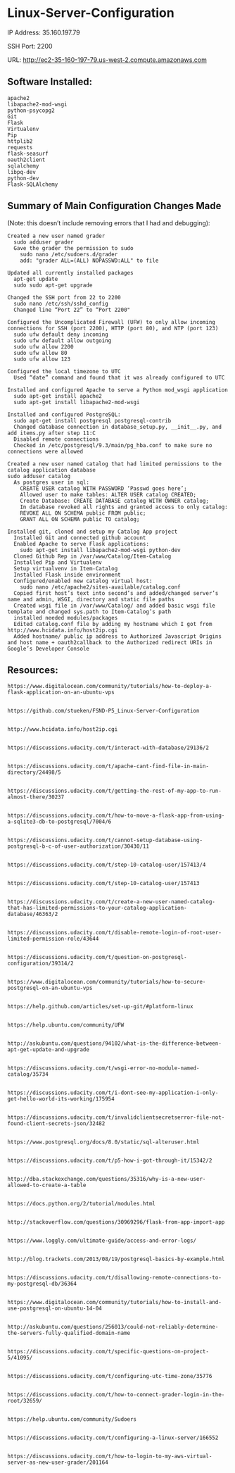 # Linux-Server-Configuration
IP Address: 35.160.197.79


SSH Port: 2200


URL: http://ec2-35-160-197-79.us-west-2.compute.amazonaws.com


## Software Installed:


	apache2
	libapache2-mod-wsgi
	python-psycopg2
	Git
	Flask
	Virtualenv
	Pip
	httplib2
	requests
	flask-seasurf
	oauth2client
	sqlalchemy
	libpq-dev
	python-dev
	Flask-SQLAlchemy
  
## Summary of Main Configuration Changes Made
(Note: this doesn’t include removing errors that I had and debugging):


	Created a new user named grader
	  sudo adduser grader
	  Gave the grader the permission to sudo
	    sudo nano /etc/sudoers.d/grader
	    add: "grader ALL=(ALL) NOPASSWD:ALL" to file
	    
	Updated all currently installed packages
	  apt-get update
	  sudo sudo apt-get upgrade
	  
	Changed the SSH port from 22 to 2200
	  sudo nano /etc/ssh/sshd_config
	  Changed line “Port 22” to “Port 2200"
	  
	Configured the Uncomplicated Firewall (UFW) to only allow incoming connections for SSH (port 2200), HTTP (port 80), and NTP (port 123)
	  sudo ufw default deny incoming
	  sudo ufw default allow outgoing
	  sudo ufw allow 2200
	  sudo ufw allow 80
	  sudo ufw allow 123
	  
	Configured the local timezone to UTC
	  Used “date” command and found that it was already configured to UTC
	  
	Installed and configured Apache to serve a Python mod_wsgi application
	  sudo apt-get install apache2
	  sudo apt-get install libapache2-mod-wsgi
	  
	Installed and configured PostgreSQL:
	  sudo apt-get install postgresql postgresql-contrib
	  Changed database connection in database_setup.py, __init__.py, and add items.py after step 11:C
	  Disabled remote connections
	  Checked in /etc/postgresql/9.3/main/pg_hba.conf to make sure no connections were allowed
	
	Created a new user named catalog that had limited permissions to the catalog application database
	sudo adduser catalog
	  As postgres user in sql:
	    CREATE USER catalog WITH PASSWORD ‘Passwd goes here’;
	    Allowed user to make tables: ALTER USER catalog CREATED;
	    Create Database: CREATE DATABASE catalog WITH OWNER catalog;
	    In database revoked all rights and granted access to only catalog: 
	    REVOKE ALL ON SCHEMA public FROM public;
	    GRANT ALL ON SCHEMA public TO catalog;
	
	Installed git, cloned and setup my Catalog App project 
	  Installed Git and connected github account
	  Enabled Apache to serve Flask applications:
	    sudo apt-get install libapache2-mod-wsgi python-dev
	  Cloned Github Rep in /var/www/Catalog/Item-Catalog
	  Installed Pip and Virtualenv
	  Setup virtualvenv in Item-Catalog
	  Installed Flask inside environment
	  Configured/enabled new catalog virtual host:
	    sudo nano /etc/apache2/sites-available/catalog.conf
	  Copied first host’s text into second’s and added/changed server’s name and admin, WSGI, directory and static file paths
	  Created wsgi file in /var/www/Catalog/ and added basic wsgi file template and changed sys.path to Item-Catalog’s path
	  installed needed modules/packages
	  Edited catalog.conf file by adding my hostname which I got from http://www.hcidata.info/host2ip.cgi
	  Added hostname/ public ip address to Authorized Javascript Origins and host name + oauth2callback to the Authorized redirect URIs in Google’s Developer Console




## Resources:


	https://www.digitalocean.com/community/tutorials/how-to-deploy-a-flask-application-on-an-ubuntu-vps


	https://github.com/stueken/FSND-P5_Linux-Server-Configuration


	http://www.hcidata.info/host2ip.cgi


	https://discussions.udacity.com/t/interact-with-database/29136/2


	https://discussions.udacity.com/t/apache-cant-find-file-in-main-directory/24498/5


	https://discussions.udacity.com/t/getting-the-rest-of-my-app-to-run-almost-there/30237


	https://discussions.udacity.com/t/how-to-move-a-flask-app-from-using-a-sqlite3-db-to-postgresql/7004/6


	https://discussions.udacity.com/t/cannot-setup-database-using-postgresql-b-c-of-user-authorization/30430/11


	https://discussions.udacity.com/t/step-10-catalog-user/157413/4


	https://discussions.udacity.com/t/step-10-catalog-user/157413


	https://discussions.udacity.com/t/create-a-new-user-named-catalog-that-has-limited-permissions-to-your-catalog-application-database/46363/2


	https://discussions.udacity.com/t/disable-remote-login-of-root-user-limited-permission-role/43644


	https://discussions.udacity.com/t/question-on-postgresql-configuration/39314/2


	https://www.digitalocean.com/community/tutorials/how-to-secure-postgresql-on-an-ubuntu-vps


	https://help.github.com/articles/set-up-git/#platform-linux


	https://help.ubuntu.com/community/UFW


	http://askubuntu.com/questions/94102/what-is-the-difference-between-apt-get-update-and-upgrade


	https://discussions.udacity.com/t/wsgi-error-no-module-named-catalog/35734


	https://discussions.udacity.com/t/i-dont-see-my-application-i-only-get-hello-world-its-working/175954


	https://discussions.udacity.com/t/invalidclientsecretserror-file-not-found-client-secrets-json/32482


	https://www.postgresql.org/docs/8.0/static/sql-alteruser.html


	https://discussions.udacity.com/t/p5-how-i-got-through-it/15342/2


	http://dba.stackexchange.com/questions/35316/why-is-a-new-user-allowed-to-create-a-table


	https://docs.python.org/2/tutorial/modules.html


	http://stackoverflow.com/questions/30969296/flask-from-app-import-app


	https://www.loggly.com/ultimate-guide/access-and-error-logs/


	http://blog.trackets.com/2013/08/19/postgresql-basics-by-example.html


	https://discussions.udacity.com/t/disallowing-remote-connections-to-my-postgresql-db/36364


	https://www.digitalocean.com/community/tutorials/how-to-install-and-use-postgresql-on-ubuntu-14-04


	http://askubuntu.com/questions/256013/could-not-reliably-determine-the-servers-fully-qualified-domain-name


	https://discussions.udacity.com/t/specific-questions-on-project-5/41095/


	https://discussions.udacity.com/t/configuring-utc-time-zone/35776


	https://discussions.udacity.com/t/how-to-connect-grader-login-in-the-root/32659/


	https://help.ubuntu.com/community/Sudoers


	https://discussions.udacity.com/t/configuring-a-linux-server/166552


	https://discussions.udacity.com/t/how-to-login-to-my-aws-virtual-server-as-new-user-grader/201164




